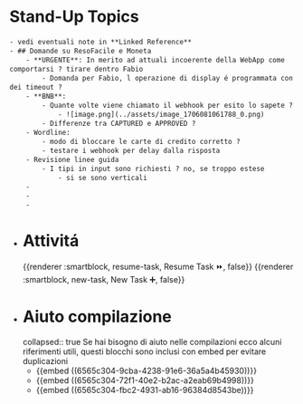 # Stand-Up Topics
	- vedi eventuali note in **Linked Reference**
	- ## Domande su ResoFacile e Moneta
		- **URGENTE**: In merito ad attuali incoerente della WebApp come comportarsi ? tirare dentro Fabio
			- Domanda per Fabio, l operazione di display é programmata con dei timeout ?
		- **BNB**:
			- Quante volte viene chiamato il webhook per esito lo sapete ?
				- ![image.png](../assets/image_1706081061788_0.png)
			- Differenze tra CAPTURED e APPROVED ?
		- Wordline:
			- modo di bloccare le carte di credito corretto ?
			- testare i webhook per delay dalla risposta
		- Revisione linee guida
			- I tipi in input sono richiesti ? no, se troppo estese
				- si se sono verticali
		-
		-
		-
- # Attivitá
  {{renderer :smartblock, resume-task, Resume Task ⏩️, false}} {{renderer :smartblock, new-task, New Task ➕, false}}
- # Aiuto compilazione
  collapsed:: true
  Se hai bisogno di aiuto nelle compilazioni ecco alcuni riferimenti utili, questi blocchi sono inclusi con embed per evitare duplicazioni
	- {{embed ((6565c304-9cba-4238-91e6-36a5a4b45930))}}
	- {{embed ((6565c304-72f1-40e2-b2ac-a2eab69b4998))}}
	- {{embed ((6565c304-fbc2-4931-ab16-96384d8543be))}}